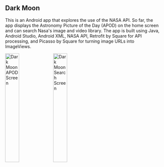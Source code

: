 ## Dark Moon
This is an Android app that explores the use of the NASA API. So far, the app displays the Astronomy Picture of the Day (APOD) on the home screen and can search Nasa's image and video library. The app is built using Java, Android Studio, Android XML, NASA API, Retrofit by Square for API processing, and Picasso by Square for turning image URLs into ImageViews.

<img src="https://i.imgur.com/QKtN3kB.png" width=30% alt="Dark Moon APOD Screen"/>    <img src="https://i.imgur.com/HV8Hq4X.png" width=30% alt="Dark Moon Search Screen"/>